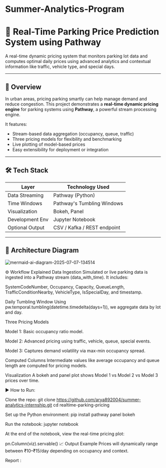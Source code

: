 # Summer-Analytics-Program
# 🚗 Real-Time Parking Price Prediction System using Pathway

A real-time dynamic pricing system that monitors parking lot data and computes optimal daily prices using advanced analytics and contextual information like traffic, vehicle type, and special days.

---

## 📌 Overview

In urban areas, pricing parking smartly can help manage demand and reduce congestion. This project demonstrates a **real-time dynamic pricing engine** for parking systems using **Pathway**, a powerful stream processing engine.

It features:
- Stream-based data aggregation (occupancy, queue, traffic)
- Three pricing models for flexibility and benchmarking
- Live plotting of model-based prices
- Easy extensibility for deployment or integration

---

## 🛠️ Tech Stack

| Layer              | Technology Used                |
|-------------------|--------------------------------|
| Data Streaming     | Pathway (Python)               |
| Time Windows       | Pathway's Tumbling Windows     |
| Visualization      | Bokeh, Panel                   |
| Development Env    | Jupyter Notebook               |
| Optional Output    | CSV / Kafka / REST endpoint    |

---

## 🧠 Architecture Diagram

![mermaid-ai-diagram-2025-07-07-134514](https://github.com/user-attachments/assets/c9485932-49b2-4e59-beb2-7c677ff0394b)

⚙️ Workflow Explained
Data Ingestion
Simulated or live parking data is ingested into a Pathway stream (data_with_time). It includes:

SystemCodeNumber, Occupancy, Capacity, QueueLength, TrafficConditionNearby, VehicleType, IsSpecialDay, and timestamp.

Daily Tumbling Window
Using pw.temporal.tumbling(datetime.timedelta(days=1)), we aggregate data by lot and day.

Three Pricing Models

Model 1: Basic occupancy ratio model.

Model 2: Advanced pricing using traffic, vehicle, queue, special events.

Model 3: Captures demand volatility via max-min occupancy spread.

Computed Columns
Intermediate values like average occupancy and queue length are computed for pricing models.

Visualization
A bokeh and panel plot shows Model 1 vs Model 2 vs Model 3 prices over time.

▶️ How to Run:

Clone the repo:
git clone https://github.com/arya892004/summer-analytics-internship.git
cd realtime-parking-pricing

Set up the Python environment:
pip install pathway panel bokeh

Run the notebook:
jupyter notebook

At the end of the notebook, view the real-time pricing plot:

pn.Column(viz).servable()
📈 Output Example
Prices will dynamically range between ₹10–₹15/day depending on occupancy and context.

Report : 
